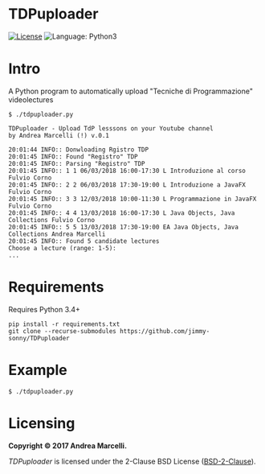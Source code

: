 # TDPuploader
[![License](https://img.shields.io/badge/License-BSD%202--Clause-orange.svg)](https://opensource.org/licenses/BSD-2-Clause)
![Language: Python3](https://img.shields.io/badge/language-python3-blue.svg)

# Intro
A Python program to automatically upload "Tecniche di Programmazione" videolectures

```
$ ./tdpuploader.py

TDPuploader - Upload TdP lesssons on your Youtube channel
by Andrea Marcelli (!) v.0.1

20:01:44 INFO:: Donwloading Rgistro TDP
20:01:45 INFO:: Found "Registro" TDP
20:01:45 INFO:: Parsing "Registro" TDP
20:01:45 INFO:: 1 1 06/03/2018 16:00-17:30 L Introduzione al corso Fulvio Corno
20:01:45 INFO:: 2 2 06/03/2018 17:30-19:00 L Introduzione a JavaFX Fulvio Corno
20:01:45 INFO:: 3 3 12/03/2018 10:00-11:30 L Programmazione in JavaFX Fulvio Corno
20:01:45 INFO:: 4 4 13/03/2018 16:00-17:30 L Java Objects, Java Collections Fulvio Corno
20:01:45 INFO:: 5 5 13/03/2018 17:30-19:00 EA Java Objects, Java Collections Andrea Marcelli
20:01:45 INFO:: Found 5 candidate lectures
Choose a lecture (range: 1-5):
...
```

# Requirements
Requires Python 3.4+

```
pip install -r requirements.txt
git clone --recurse-submodules https://github.com/jimmy-sonny/TDPuploader
```

# Example

```
$ ./tdpuploader.py
```

# Licensing

**Copyright © 2017 Andrea Marcelli.**

*TDPuploader* is licensed under the 2-Clause BSD License ([BSD-2-Clause](https://opensource.org/licenses/BSD-2-Clause)).
